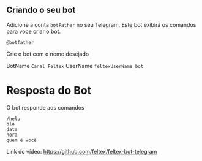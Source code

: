 ## Criando o seu bot

Adicione a conta ```botFather``` no seu Telegram. Este bot exibirá os comandos para voce criar o bot. 

    @botfather

Crie o bot com o nome desejado

BotName   ```Canal Feltex```
UserName  ```feltexUserName_bot```


# Resposta do Bot

O bot responde aos comandos
    
    /help
    olá
    data
    hora
    quem é você

Link do vídeo: https://github.com/feltex/feltex-bot-telegram
